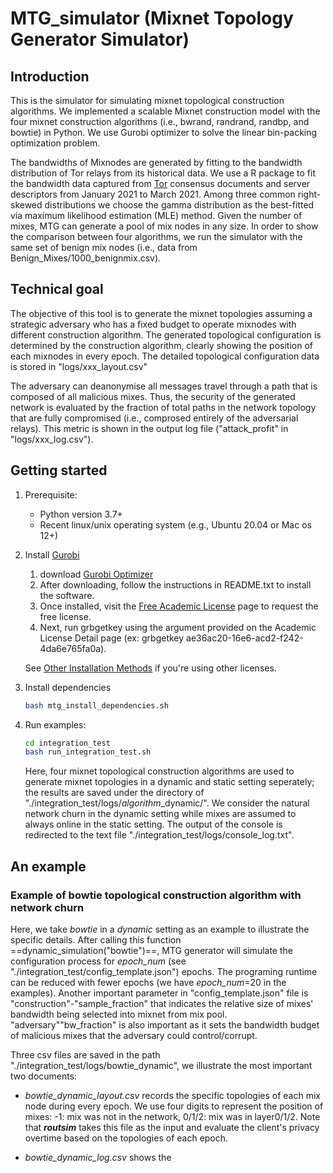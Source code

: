 # MTG_simulator (Mixnet Topology Generator Simulator)

## Introduction
This is the simulator for simulating mixnet topological construction algorithms.
We implemented a scalable Mixnet construction model with the four mixnet construction 
algorithms (i.e., bwrand, randrand, randbp, and bowtie) in Python. We use Gurobi 
optimizer to solve the linear bin-packing 
optimization problem.

The bandwidths of Mixnodes are generated by fitting to the bandwidth distribution of 
Tor relays from its historical data. We use a R package 
to fit the 
bandwidth data captured from [Tor](https://metrics.torproject.org/rs.html#search) consensus documents and server descriptors 
from January 2021 to March 2021.
Among three common right-skewed distributions
we choose the gamma distribution as the best-fitted via maximum 
likelihood estimation (MLE) method. Given the number of mixes, MTG can generate a pool of mix nodes in any size. In order to show the comparison between four algorithms, we run the simulator with the same set of benign mix nodes (i.e., data from Benign_Mixes/1000_benignmix.csv).

## Technical goal
The objective of this tool is to generate the mixnet topologies assuming a strategic adversary who has a fixed budget to operate mixnodes with different construction algorithm. The generated topological configuration is determined by the construction algorithm, clearly showing the position of each mixnodes in every epoch. The detailed topological configuration data is stored in "logs/xxx_layout.csv"

The adversary can deanonymise all messages travel through a path that is composed of all malicious mixes. Thus, the security of the generated network is evaluated by the fraction of total paths in the network topology that are fully compromised (i.e., comprosed entirely of the adversarial relays). This metric is shown in the output log file ("attack_profit" in "logs/xxx_log.csv").


## Getting started

1. Prerequisite:
    - Python version 3.7+
    - Recent linux/unix operating system (e.g., Ubuntu 20.04 or Mac os 12+)
2. Install [Gurobi](https://www.gurobi.com/academia/academic-program-and-licenses/)
    1. download [Gurobi Optimizer](https://www.gurobi.com/downloads/)
    2. After downloading, follow the instructions in README.txt to install the software.
    3. Once installed, visit the [Free Academic License](https://www.gurobi.com/downloads/end-user-license-agreement-academic/) page to request the free license.
    4. Next, run grbgetkey using the argument provided on the Academic License Detail page (ex: grbgetkey ae36ac20-16e6-acd2-f242-4da6e765fa0a). 
   
   See [Other Installation Methods](https://www.gurobi.com/academia/academic-program-and-licenses/) if
    you're using other licenses.
   
   <!-- python -m pip install gurobipy -->
3. Install dependencies
    ```bash
    bash mtg_install_dependencies.sh
    ```
4. Run examples:
    ```bash
    cd integration_test
    bash run_integration_test.sh
    ```
    Here, four mixnet topological construction algorithms are used to generate mixnet topologies in a dynamic and static setting seperately; the results are saved under the directory of "./integration_test/logs/*algorithm*_dynamic/". We consider the natural network churn in the dynamic setting while mixes are assumed to always online in the static setting. The output of the console is redirected to the text file "./integration_test/logs/console_log.txt". 

## An example

### Example of bowtie topological construction algorithm with network churn
Here, we take *bowtie* in a *dynamic* setting as an example to illustrate the specific details.
After calling this function ==dynamic_simulation("bowtie")==, MTG generator will simulate the configuration process for *epoch_num* (see "./integration_test/config_template.json") epochs.
The programing runtime can be reduced with fewer epochs (we have *epoch_num*=20 in the examples). Another important parameter in "config_template.json" file is "construction"-"sample_fraction" that indicates the relative size of mixes' bandwidth being selected into mixnet from mix pool. "adversary""bw_fraction" is also important as it sets the bandwidth budget of malicious mixes that the adversary could control/corrupt.

Three csv files are saved in the path "./integration_test/logs/bowtie_dynamic", we illustrate the most important two documents:
- *bowtie_dynamic_layout.csv* records the specific topologies of each mix node during every epoch. We use four digits to represent the position of mixes: -1: mix was not in the network, 0/1/2: mix was in layer0/1/2. Note that ***routsim*** takes this file as the input and evaluate the client's privacy overtime based on the topologies of each epoch.

- *bowtie_dynamic_log.csv* shows the 


